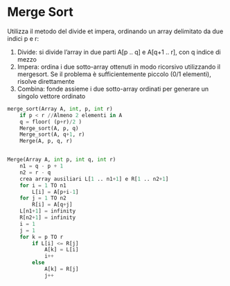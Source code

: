 # Merge Sort

Utilizza il metodo del divide et impera, ordinando un array delimitato da due indici p e r:
1. Divide: si divide l’array in due parti A[p .. q] e A[q+1 .. r], con q indice di mezzo
2. Impera: ordina i due sotto-array ottenuti in modo ricorsivo utilizzando il mergesort. Se il problema è sufficientemente piccolo (0/1 elementi), risolve direttamente
3. Combina: fonde assieme i due sotto-array ordinati per generare un singolo vettore ordinato


```python
merge_sort(Array A, int, p, int r)
    if p < r //Almeno 2 elementi in A
    q = floor( (p+r)/2 )
    Merge_sort(A, p, q)
    Merge_sort(A, q+1, r)
    Merge(A, p, q, r)


Merge(Array A, int p, int q, int r)
    n1 = q - p + 1
    n2 = r - q
    crea array ausiliari L[1 .. n1+1] e R[1 .. n2+1]
    for i = 1 TO n1
        L[i] = A[p+i-1]
    for j = 1 TO n2
        R[i] = A[q+j]
    L[n1+1] = infinity
    R[n2+1] = infinity
    i = 1
    j = 1
    for k = p TO r
        if L[i] <= R[j]
            A[k] = L[i]
            i++
        else
            A[k] = R[j]
            j++


```